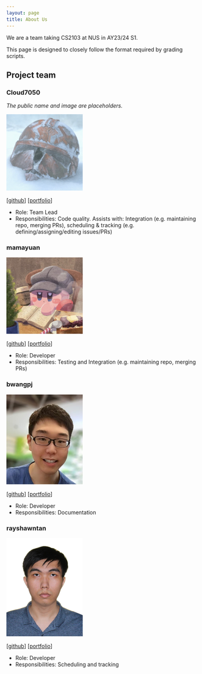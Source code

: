 ```yaml
---
layout: page
title: About Us
---
```


We are a team taking CS2103 at NUS in AY23/24 S1.

This page is designed to closely follow the format required by grading scripts.

## Project team

### Cloud7050

*The public name and image are placeholders.*

<img src="./images/cloud7050.png" width="200px">

[[github](https://github.com/Cloud7050)]
[[portfolio](./team/cloud7050.md)]

- Role: Team Lead
- Responsibilities: Code quality. Assists with: Integration (e.g. maintaining repo, merging PRs), scheduling & tracking (e.g. defining/assigning/editing issues/PRs)

### mamayuan

<img src="images/mamayuan.png" width="200px">

[[github](http://github.com/mamayuan)]
[[portfolio](./team/mamayuan.md)]

* Role: Developer
* Responsibilities: Testing and Integration (e.g. maintaining repo, merging PRs)

### bwangpj

<img src="./images/bwangpj.png" width="200px">

[[github](http://github.com/bwangpj)]
[[portfolio](./team/bwangpj.md)]

- Role: Developer
- Responsibilities: Documentation

### rayshawntan

<img src="./images/rayshawntan.png" width="200px">

[[github](http://github.com/rayshawntan)]
[[portfolio](./team/rayshawntan.md)]

- Role: Developer
- Responsibilities: Scheduling and tracking
